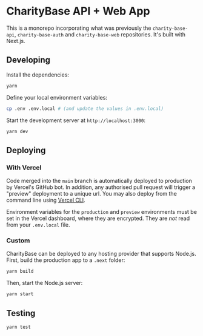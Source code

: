 # CharityBase API + Web App

This is a monorepo incorporating what was previously the `charity-base-api`, `charity-base-auth` and `charity-base-web` repositories. It's built with Next.js.

## Developing

Install the dependencies:

```bash
yarn
```

Define your local environment variables:

```bash
cp .env .env.local # (and update the values in .env.local)
```

Start the development server at `http://localhost:3000`:

```bash
yarn dev
```

## Deploying

### With Vercel

Code merged into the `main` branch is automatically deployed to production by Vercel's GitHub bot. In addition, any authorised pull request will trigger a "preview" deployment to a unique url. You may also deploy from the command line using [Vercel CLI](https://vercel.com/docs/cli).

Environment variables for the `production` and `preview` environments must be set in the Vercel dashboard, where they are encrypted. They are _not_ read from your `.env.local` file.

### Custom

CharityBase can be deployed to any hosting provider that supports Node.js. First, build the production app to a `.next` folder:

```bash
yarn build
```

Then, start the Node.js server:

```bash
yarn start
```

## Testing

```bash
yarn test
```
